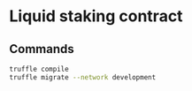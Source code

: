 # Liquid staking contract

## Commands

```bash
truffle compile
truffle migrate --network development
```